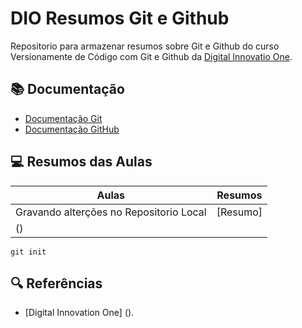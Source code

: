 # DIO Resumos Git e Github

Repositorio para armazenar resumos sobre Git e Github
do curso Versionamente de Código com Git e Github da 
[Digital Innovatio One](https://www.dio.me/).

## 📚 Documentação

- [Documentação Git](https://git-scm.com/doc)
- [Documentação GitHub](https://docs.github.com/)

## 💻 Resumos das Aulas

|Aulas | Resumos |
|------|---------|
|Gravando alterções no Repositorio Local|[Resumo]
() |


```
git init 

```

## 🔍 Referências

- [Digital Innovation One] ().
